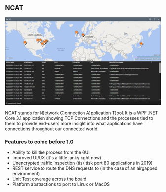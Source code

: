 ## NCAT

![alt text](image.png)

NCAT stands for N)etwork C)onnection A)pplication T)ool.  It is a WPF .NET Core 3.1 application showing TCP Connections and the processes tied to them to provide end-users more insight into what applications have connections throughout our connected world.

### Features to come before 1.0
* Ability to kill the process from the GUI
* Improved UI/UX (it's a little janky right now)
* Unencrypted traffic inspection (tisk tisk port 80 applications in 2019)
* REST service to route the DNS requests to (in the case of an airgapped environment)
* Unit Test coverage across the board
* Platform abstractions to port to Linux or MacOS
